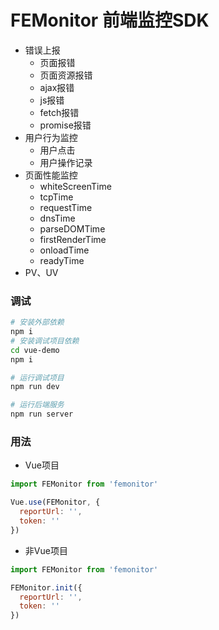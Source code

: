 # FEMonitor 前端监控SDK

- 错误上报
  - 页面报错
  - 页面资源报错
  - ajax报错
  - js报错
  - fetch报错
  - promise报错
- 用户行为监控
  - 用户点击
  - 用户操作记录
- 页面性能监控
  - whiteScreenTime
  - tcpTime
  - requestTime
  - dnsTime
  - parseDOMTime
  - firstRenderTime
  - onloadTime
  - readyTime
- PV、UV

### 调试
```bash
# 安装外部依赖
npm i
# 安装调试项目依赖
cd vue-demo
npm i

# 运行调试项目
npm run dev

# 运行后端服务
npm run server

```


### 用法
- Vue项目

```js
import FEMonitor from 'femonitor'

Vue.use(FEMonitor, {
  reportUrl: '',
  token: ''
})
```

- 非Vue项目

```js
import FEMonitor from 'femonitor'

FEMonitor.init({
  reportUrl: '',
  token: ''
})

```

